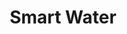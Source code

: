---
pid: fs190
title: Smart Water
location_transcription: Festival Pier
coordinates: "[-75.136730690321, 39.959013099814]"
zipcode: '60616'
gen_neighborhood: 
neighborhood: 
outside_phl: 'Chicago IL '
age: '26'
age_range: 20-29
instagram: 
image_file_name: fs_190.jpg
proposal_transcription: 
topic: Environment
topic_summary: '0'
type: Other No Form
keywords_other: 
credit: Jingnan
image_labels: 
twitter: 
facebook: 
permalink: "/monuments/fs190/"
layout: item-page
---